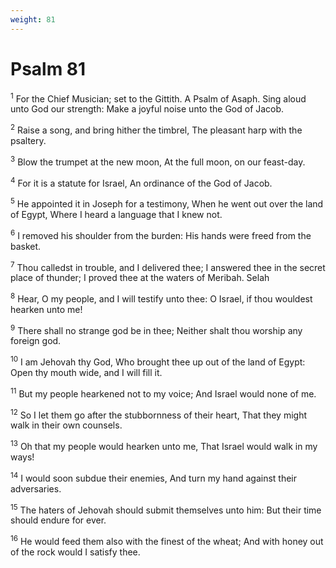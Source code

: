 ```yaml
---
weight: 81
---
```


# Psalm 81

<sup>1</sup> For the Chief Musician; set to the Gittith. A Psalm of Asaph. Sing aloud unto God our strength: Make a joyful noise unto the God of Jacob. 

<sup>2</sup> Raise a song, and bring hither the timbrel, The pleasant harp with the psaltery. 

<sup>3</sup> Blow the trumpet at the new moon, At the full moon, on our feast-day. 

<sup>4</sup> For it is a statute for Israel, An ordinance of the God of Jacob. 

<sup>5</sup> He appointed it in Joseph for a testimony, When he went out over the land of Egypt, Where I heard a language that I knew not. 

<sup>6</sup> I removed his shoulder from the burden: His hands were freed from the basket. 

<sup>7</sup> Thou calledst in trouble, and I delivered thee; I answered thee in the secret place of thunder; I proved thee at the waters of Meribah. Selah 

<sup>8</sup> Hear, O my people, and I will testify unto thee: O Israel, if thou wouldest hearken unto me! 

<sup>9</sup> There shall no strange god be in thee; Neither shalt thou worship any foreign god. 

<sup>10</sup> I am Jehovah thy God, Who brought thee up out of the land of Egypt: Open thy mouth wide, and I will fill it. 

<sup>11</sup> But my people hearkened not to my voice; And Israel would none of me. 

<sup>12</sup> So I let them go after the stubbornness of their heart, That they might walk in their own counsels. 

<sup>13</sup> Oh that my people would hearken unto me, That Israel would walk in my ways! 

<sup>14</sup> I would soon subdue their enemies, And turn my hand against their adversaries. 

<sup>15</sup> The haters of Jehovah should submit themselves unto him: But their time should endure for ever. 

<sup>16</sup> He would feed them also with the finest of the wheat; And with honey out of the rock would I satisfy thee. 


